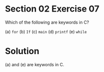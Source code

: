 # Section 02 Exercise 07

Which of the following are keywords in C?

(a) `for`
(b) `If`
(c) `main`
(d) `printf`
(e) `while`


# Solution

(a) and (e) are keywords in C.

